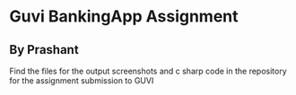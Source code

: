 # Guvi BankingApp Assignment
## By Prashant
Find the files for the output screenshots and c sharp code in the repository for the assignment submission to GUVI

